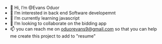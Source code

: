- 👋 Hi, I’m @Evans Oduor
- 👀 I’m interested in back end Software developemnt
- 🌱 I’m currently learning javascript
- 💞️ I’m looking to collaborate on the bidding app
- 📫 you can reach me on oduorevans9@gmail.com so that you can help me create this project to add to "resume"

<!---
vanso254/vanso254 is a ✨ special ✨ repository because its `README.md` (this file) appears on your GitHub profile.
You can click the Preview link to take a look at your changes.
--->
